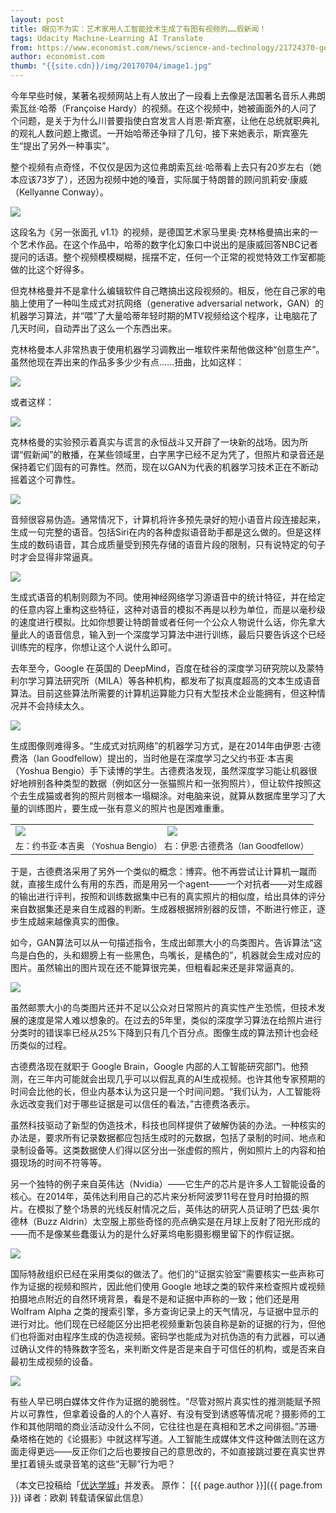 ```yaml
---
layout: post
title: 眼见不为实：艺术家用人工智能技术生成了有图有视频的……假新闻！
tags: Udacity Machine-Learning AI Translate
from: https://www.economist.com/news/science-and-technology/21724370-generating-convincing-audio-and-video-fake-events-fake-news-you-aint-seen
author: economist.com
thumb: "{{site.cdn}}/img/20170704/image1.jpg"
---
```

今年早些时候，某著名视频网站上有人放出了一段看上去像是法国著名音乐人弗朗索瓦丝·哈蒂（Françoise Hardy）的视频。在这个视频中，她被画面外的人问了个问题，是关于为什么川普要指使白宫发言人肖恩·斯宾塞，让他在总统就职典礼的观礼人数问题上撒谎。一开始哈蒂还争辩了几句，接下来她表示，斯宾塞先生“提出了另外一种事实”。

整个视频有点奇怪，不仅仅是因为这位弗朗索瓦丝·哈蒂看上去只有20岁左右（她本应该73岁了），还因为视频中她的嗓音，实际属于特朗普的顾问凯莉安·康威（Kellyanne Conway）。

<img src="{{site.cdn}}/img/20170704/image1.jpg" />
 
这段名为《另一张面孔 v1.1》的视频，是德国艺术家马里奥·克林格曼搞出来的一个艺术作品。在这个作品中，哈蒂的数字化幻象口中说出的是康威回答NBC记者提问的话语。整个视频模模糊糊，摇摆不定，任何一个正常的视觉特效工作室都能做的比这个好得多。

但克林格曼并不是拿什么编辑软件自己瞎搞出这段视频的。相反，他在自己家的电脑上使用了一种叫生成式对抗网络（generative adversarial network，GAN）的机器学习算法，并“喂”了大量哈蒂年轻时期的MTV视频给这个程序，让电脑花了几天时间，自动弄出了这么一个东西出来。

克林格曼本人非常热衷于使用机器学习调教出一堆软件来帮他做这种“创意生产”。虽然他现在弄出来的作品多多少少有点……扭曲，比如这样：

<img src="{{site.cdn}}/img/20170704/image2.jpg" />
 
或者这样：

<img src="{{site.cdn}}/img/20170704/image3.jpg" />
 
克林格曼的实验预示着真实与谎言的永恒战斗又开辟了一块新的战场。因为所谓“假新闻”的散播，在某些领域里，白字黑字已经不足为凭了，但照片和录音还是保持着它们固有的可靠性。然而，现在以GAN为代表的机器学习技术正在不断动摇着这个可靠性。

<img src="{{site.cdn}}/img/20170704/image4.jpg" />
 
音频很容易伪造。通常情况下，计算机将许多预先录好的短小语音片段连接起来，生成一句完整的语音。包括Siri在内的各种虚拟语音助手都是这么做的。但是这样生成的数码语音，其合成质量受到预先存储的语音片段的限制，只有说特定的句子时才会显得非常逼真。

<img src="{{site.cdn}}/img/20170704/image5.jpg" />
 
生成式语音的机制则颇为不同。使用神经网络学习源语音中的统计特征，并在给定的任意内容上重构这些特征，这种对语音的模拟不再是以秒为单位，而是以毫秒级的速度进行模拟。比如你想要让特朗普或者任何一个公众人物说什么话，你先拿大量此人的语音信息，输入到一个深度学习算法中进行训练，最后只要告诉这个已经训练完的程序，你想让这个人说什么即可。

去年至今，Google 在英国的 DeepMind，百度在硅谷的深度学习研究院以及蒙特利尔学习算法研究所（MILA）等各种机构，都发布了拟真度超高的文本生成语音算法。目前这些算法所需要的计算机运算能力只有大型技术企业能拥有，但这种情况并不会持续太久。

<img src="{{site.cdn}}/img/20170704/image6.jpg" />
 
生成图像则难得多。“生成式对抗网络”的机器学习方式，是在2014年由伊恩·古德费洛（Ian Goodfellow）提出的，当时他是在深度学习之父约书亚·本吉奥（Yoshua Bengio）手下读博的学生。古德费洛发现，虽然深度学习能让机器很好地辨别各种类型的数据（例如区分一张猫照片和一张狗照片），但让软件按照这个去生成猫或者狗的照片则根本一塌糊涂。对电脑来说，就算从数据库里学习了大量的训练图片，要生成一张有意义的照片也是困难重重。

<table><tr><td width="50%">
<img src="{{site.cdn}}/img/20170704/image7.jpg" />
</td><td width="50%"><img src="{{site.cdn}}/img/20170704/image8.jpg" /></td></tr>
<tr><td colspan="2"><small>左：约书亚·本吉奥 （Yoshua Bengio） 右：伊恩·古德费洛（Ian Goodfellow）</small></td></tr>
</table>

于是，古德费洛采用了另外一个类似的概念：博弈。他不再尝试让计算机一蹴而就，直接生成什么有用的东西，而是用另一个agent——一个对抗者——对生成器的输出进行评判，按照和训练数据集中已有的真实照片的相似度，给出具体的评分来自数据集还是来自生成器的判断。生成器根据辨别器的反馈，不断进行修正，逐步生成越来越像真实的图像。

如今，GAN算法可以从一句描述指令，生成出邮票大小的鸟类图片。告诉算法“这鸟是白色的，头和翅膀上有一些黑色，鸟嘴长，是橘色的”，机器就会生成对应的图片。虽然输出的图片现在还不能算很完美，但粗看起来还是非常逼真的。

<img src="{{site.cdn}}/img/20170704/image9.jpg" />
 
虽然邮票大小的鸟类图片还并不足以公众对日常照片的真实性产生恐慌，但技术发展的速度是常人难以想象的。在过去的5年里，类似的深度学习算法在给照片进行分类时的错误率已经从25%下降到只有几个百分点。图像生成的算法预计也会经历类似的过程。

古德费洛现在就职于 Google Brain，Google 内部的人工智能研究部门。他预测，在三年内可能就会出现几乎可以以假乱真的AI生成视频。也许其他专家预期的时间会比他的长，但业内基本认为这只是一个时间问题。“我们认为，人工智能将永远改变我们对于哪些证据是可以信任的看法，”古德费洛表示。

虽然科技驱动了新型的伪造技术，科技也同样提供了破解伪装的办法。一种核实的办法是，要求所有记录数据都应包括生成时的元数据，包括了录制的时间、地点和录制设备等。这类数据使人们得以区分出一张虚假的照片，例如照片上的内容和拍摄现场的时间不符等等。

另一个独特的例子来自英伟达（Nvidia）——它生产的芯片是许多人工智能设备的核心。在2014年，英伟达利用自己的芯片来分析阿波罗11号在登月时拍摄的照片。在模拟了整个场景的光线反射情况之后，英伟达的研究人员证明了巴兹·奥尔德林（Buzz Aldrin）太空服上那些奇怪的亮点确实是在月球上反射了阳光形成的——而不是像某些蠢蛋认为的是什么好莱坞电影摄影棚里留下的作假证据。

<img src="{{site.cdn}}/img/20170704/image10.jpg" />
 
国际特赦组织已经在采用类似的做法了。他们的“证据实验室”需要核实一些声称可作为证据的视频和照片，因此他们使用 Google 地球之类的软件来检查照片或视频拍摄地点附近的自然环境背景，看是不是和证据中声称的一致；他们还是用 Wolfram Alpha 之类的搜索引擎，多方查询记录上的天气情况，与证据中显示的进行对比。他们现在已经能区分出把老视频重新包装自称是新的证据的行为，但他们也将面对由程序生成的伪造视频。密码学也能成为对抗伪造的有力武器，可以通过确认文件的特殊数字签名，来判断文件是否是来自于可信任的机构，或是否来自最初生成视频的设备。
 
<img src="{{site.cdn}}/img/20170704/image11.jpg" />

有些人早已明白媒体文件作为证据的脆弱性。“尽管对照片真实性的推测能赋予照片以可靠性，但拿着设备的人的个人喜好、有没有受到诱惑等情况呢？摄影师的工作和其他阴暗的商业活动没什么不同，它往往也是在真相和艺术之间徘徊。”苏珊·桑塔格在她的《论摄影》中就这样写道。人工智能生成媒体文件这种做法则在这方面走得更远——反正你们之后也要按自己的意思改的，不如直接跳过要在真实世界里扛着镜头或录音笔的这些“无聊”行为吧？

（本文已投稿给「[优达学城](https://cn.udacity.com)」并发表。 原作： [{{ page.author }}]({{ page.from }}) 译者：欧剃 转载请保留此信息）
